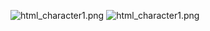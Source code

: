 <p><img alt="html_character1.png" src="Языки/HTML/html_character1.png" />
<img alt="html_character1.png" src="Языки/HTML/html_character1.png" /></p>